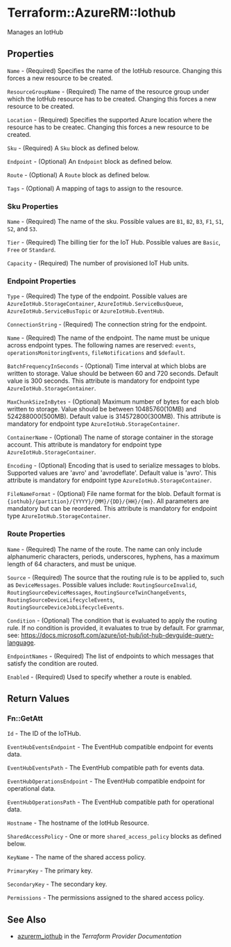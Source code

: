 # Terraform::AzureRM::Iothub

Manages an IotHub

## Properties

`Name` - (Required) Specifies the name of the IotHub resource. Changing this forces a new resource to be created.

`ResourceGroupName` - (Required) The name of the resource group under which the IotHub resource has to be created. Changing this forces a new resource to be created.

`Location` - (Required) Specifies the supported Azure location where the resource has to be createc. Changing this forces a new resource to be created.

`Sku` - (Required) A `Sku` block as defined below.

`Endpoint` - (Optional) An `Endpoint` block as defined below.

`Route` - (Optional) A `Route` block as defined below.

`Tags` - (Optional) A mapping of tags to assign to the resource.

### Sku Properties

`Name` - (Required) The name of the sku. Possible values are `B1`, `B2`, `B3`, `F1`, `S1`, `S2`, and `S3`.

`Tier` - (Required) The billing tier for the IoT Hub. Possible values are `Basic`, `Free` or `Standard`.

`Capacity` - (Required) The number of provisioned IoT Hub units.

### Endpoint Properties

`Type` - (Required) The type of the endpoint. Possible values are `AzureIotHub.StorageContainer`, `AzureIotHub.ServiceBusQueue`, `AzureIotHub.ServiceBusTopic` or `AzureIotHub.EventHub`.

`ConnectionString` - (Required) The connection string for the endpoint.

`Name` - (Required) The name of the endpoint. The name must be unique across endpoint types. The following names are reserved:  `events`, `operationsMonitoringEvents`, `fileNotifications` and `$default`.

`BatchFrequencyInSeconds` - (Optional) Time interval at which blobs are written to storage. Value should be between 60 and 720 seconds. Default value is 300 seconds. This attribute is mandatory for endpoint type `AzureIotHub.StorageContainer`.

`MaxChunkSizeInBytes` - (Optional) Maximum number of bytes for each blob written to storage. Value should be between 10485760(10MB) and 524288000(500MB). Default value is 314572800(300MB). This attribute is mandatory for endpoint type `AzureIotHub.StorageContainer`.

`ContainerName` - (Optional) The name of storage container in the storage account. This attribute is mandatory for endpoint type `AzureIotHub.StorageContainer`.

`Encoding` - (Optional) Encoding that is used to serialize messages to blobs. Supported values are 'avro' and 'avrodeflate'. Default value is 'avro'. This attribute is mandatory for endpoint type `AzureIotHub.StorageContainer`.

`FileNameFormat` - (Optional) File name format for the blob. Default format is ``{iothub}/{partition}/{YYYY}/{MM}/{DD}/{HH}/{mm}``. All parameters are mandatory but can be reordered. This attribute is mandatory for endpoint type `AzureIotHub.StorageContainer`.

### Route Properties

`Name` - (Required) The name of the route. The name can only include alphanumeric characters, periods, underscores, hyphens, has a maximum length of 64 characters, and must be unique.

`Source` - (Required) The source that the routing rule is to be applied to, such as `DeviceMessages`. Possible values include: `RoutingSourceInvalid`, `RoutingSourceDeviceMessages`, `RoutingSourceTwinChangeEvents`, `RoutingSourceDeviceLifecycleEvents`, `RoutingSourceDeviceJobLifecycleEvents`.

`Condition` - (Optional) The condition that is evaluated to apply the routing rule. If no condition is provided, it evaluates to true by default. For grammar, see: https://docs.microsoft.com/azure/iot-hub/iot-hub-devguide-query-language.

`EndpointNames` - (Required) The list of endpoints to which messages that satisfy the condition are routed.

`Enabled` - (Required) Used to specify whether a route is enabled.


## Return Values

### Fn::GetAtt

`Id` - The ID of the IoTHub.

`EventHubEventsEndpoint` -  The EventHub compatible endpoint for events data.

`EventHubEventsPath` -  The EventHub compatible path for events data.

`EventHubOperationsEndpoint` -  The EventHub compatible endpoint for operational data.

`EventHubOperationsPath` -  The EventHub compatible path for operational data.

`Hostname` - The hostname of the IotHub Resource.

`SharedAccessPolicy` - One or more `shared_access_policy` blocks as defined below.

`KeyName` - The name of the shared access policy.

`PrimaryKey` - The primary key.

`SecondaryKey` - The secondary key.

`Permissions` - The permissions assigned to the shared access policy.

## See Also

* [azurerm_iothub](https://www.terraform.io/docs/providers/azurerm/r/iothub.html) in the _Terraform Provider Documentation_
